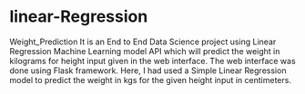# linear-Regression
Weight_Prediction
It is an End to End Data Science project using Linear Regression Machine Learning model API which will predict the weight in kilograms for height input given in the web interface.
The web interface was done using Flask framework.
Here, I had used a Simple Linear Regression model to predict the weight in kgs for the given height input in centimeters.
